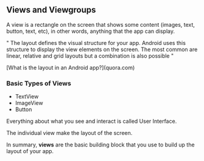 ## **Views and Viewgroups**

A view is a rectangle on the screen that shows some content \(images, text, button, text, etc\), in other words, anything that the app can display.

" The layout defines the visual structure for your app. Android uses this structure to display the view elements on the screen. The most common are linear, relative and grid layouts but a combination is also possible "

\[What is the layout in an Android app?\]\(quora.com\)

### Basic Types of Views

* TextView
* ImageView
* Button 

Everything about what you see and interact is called User Interface.

The individual view make the layout of the screen.

In summary, **views** are the basic building block that you use to build up the layout of your app.

